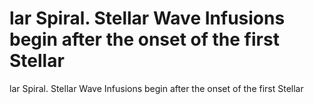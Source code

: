 # lar Spiral. Stellar Wave Infusions begin after the onset of the first Stellar

lar Spiral. Stellar Wave Infusions begin after the onset of the first Stellar